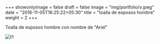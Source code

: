 +++
showonlyimage = false
draft = false
image = "img/portfolio/v.jpeg"
date = "2016-11-05T18:25:22+05:30"
title = "toalla de esposos hombre"
weight = 2
+++

Toalla de esposos hombre con nombre de "Ariel"

<!--more-->

![t1][1]

[1]: /img/v.jpeg 

